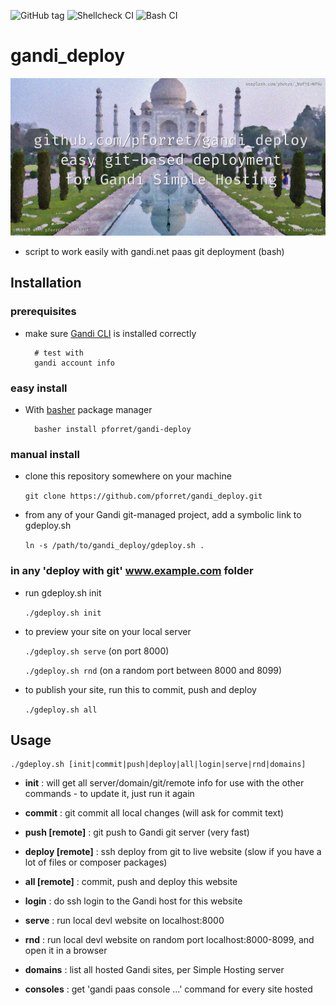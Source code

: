 ![GitHub tag](https://img.shields.io/github/v/tag/pforret/gandi_deploy)
![Shellcheck CI](https://github.com/pforret/gandi_deploy/workflows/Shellcheck%20CI/badge.svg)
![Bash CI](https://github.com/pforret/gandi_deploy/workflows/Bash%20CI/badge.svg)

# gandi_deploy

![Gandi Deploy Logo](assets/gandi_deploy.jpg)
* script to work easily with gandi.net paas git deployment (bash)

## Installation
    
### prerequisites

* make sure [Gandi CLI](https://cli.gandi.net/) is installed correctly

        # test with
        gandi account info

### easy install

* With [basher](https://github.com/basherpm/basher) package manager

        basher install pforret/gandi-deploy

### manual install
* clone this repository somewhere on your machine

	`git clone https://github.com/pforret/gandi_deploy.git`

* from any of your Gandi git-managed project, add a symbolic link to gdeploy.sh

	`ln -s /path/to/gandi_deploy/gdeploy.sh .`

### in any 'deploy with git' www.example.com folder

* run gdeploy.sh init

	`./gdeploy.sh init`

* to preview your site on your local server

	`./gdeploy.sh serve` (on port 8000)
	
	`./gdeploy.sh rnd` (on a random port between 8000 and 8099)

* to publish your site, run this to commit, push and deploy

	`./gdeploy.sh all`

## Usage 


    ./gdeploy.sh [init|commit|push|deploy|all|login|serve|rnd|domains]

* **init** : will get all server/domain/git/remote info for use with the other commands - to update it, just run it again


* **commit** : git commit all local changes (will ask for commit text)

* **push [remote]** : git push to Gandi git server (very fast)

* **deploy [remote]** : ssh deploy from git to live website (slow if you have a lot of files or composer packages)

* **all [remote]** : commit, push and deploy this website


* **login** : do ssh login to the Gandi host for this website

* **serve** : run local devl website on localhost:8000

* **rnd** : run local devl website on random port localhost:8000-8099, and open it in a browser 


* **domains** : list all hosted Gandi sites, per Simple Hosting server

* **consoles** : get 'gandi paas console ...' command for every site hosted

